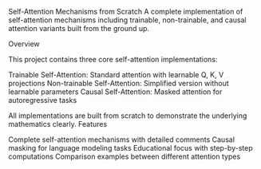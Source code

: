 Self-Attention Mechanisms from Scratch
A complete implementation of self-attention mechanisms including trainable, non-trainable, and causal attention variants built from the ground up.

Overview

This project contains three core self-attention implementations:

Trainable Self-Attention: Standard attention with learnable Q, K, V projections
Non-trainable Self-Attention: Simplified version without learnable parameters
Causal Self-Attention: Masked attention for autoregressive tasks

All implementations are built from scratch to demonstrate the underlying mathematics clearly.
Features

Complete self-attention mechanisms with detailed comments
Causal masking for language modeling tasks
Educational focus with step-by-step computations
Comparison examples between different attention types
